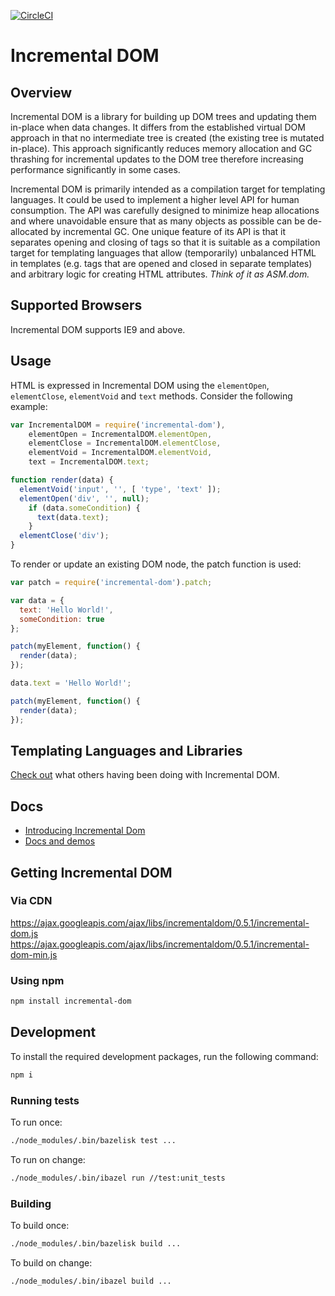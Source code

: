 [![CircleCI](https://circleci.com/gh/google/incremental-dom.svg?style=svg)](https://circleci.com/gh/google/incremental-dom)

# Incremental DOM

## Overview

Incremental DOM is a library for building up DOM trees and updating them in-place when data changes. It differs from the established virtual DOM approach in that no intermediate tree is created (the existing tree is mutated in-place). This approach significantly reduces memory allocation and GC thrashing for incremental updates to the DOM tree therefore increasing performance significantly in some cases.

Incremental DOM is primarily intended as a compilation target for templating languages. It could be used to implement a higher level API for human consumption. The API was carefully designed to minimize heap allocations and where unavoidable ensure that as many objects as possible can be de-allocated by incremental GC. One unique feature of its API is that it separates opening and closing of tags so that it is suitable as a compilation target for templating languages that allow (temporarily) unbalanced HTML in templates (e.g. tags that are opened and closed in separate templates) and arbitrary logic for creating HTML attributes.
*Think of it as ASM.dom.*

## Supported Browsers

Incremental DOM supports IE9 and above.

## Usage

HTML is expressed in Incremental DOM using the `elementOpen`, `elementClose`, `elementVoid` and `text` methods. Consider the following example:

```javascript
var IncrementalDOM = require('incremental-dom'),
    elementOpen = IncrementalDOM.elementOpen,
    elementClose = IncrementalDOM.elementClose,
    elementVoid = IncrementalDOM.elementVoid,
    text = IncrementalDOM.text;

function render(data) {
  elementVoid('input', '', [ 'type', 'text' ]);
  elementOpen('div', '', null);
    if (data.someCondition) {
      text(data.text);
    }
  elementClose('div');
}
```

To render or update an existing DOM node, the patch function is used:


```javascript
var patch = require('incremental-dom').patch;

var data = {
  text: 'Hello World!',
  someCondition: true
};

patch(myElement, function() {
  render(data);
});

data.text = 'Hello World!';

patch(myElement, function() {
  render(data);
});
```

## Templating Languages and Libraries

[Check out](ECOSYSTEM.md)  what others having been doing with Incremental DOM.

## Docs

- [Introducing Incremental Dom](https://medium.com/google-developers/introducing-incremental-dom-e98f79ce2c5f)
- [Docs and demos](http://google.github.io/incremental-dom/)

## Getting Incremental DOM

### Via CDN

https://ajax.googleapis.com/ajax/libs/incrementaldom/0.5.1/incremental-dom.js
https://ajax.googleapis.com/ajax/libs/incrementaldom/0.5.1/incremental-dom-min.js

### Using npm

```sh
npm install incremental-dom
```

## Development

To install the required development packages, run the following command:

```sh
npm i
```

### Running tests

To run once:

```sh
./node_modules/.bin/bazelisk test ...
```

To run on change:

```sh
./node_modules/.bin/ibazel run //test:unit_tests
```

### Building

To build once:

```sh
./node_modules/.bin/bazelisk build ...
```

To build on change:

```sh
./node_modules/.bin/ibazel build ...
```
